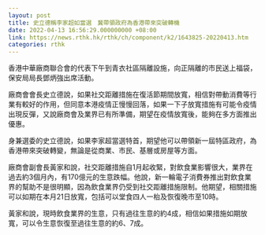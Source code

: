 ```yaml
---
layout: post
title: 史立德稱李家超如當選　冀帶領政府為香港帶來突破轉機
date: 2022-04-13 16:56:29.000000000 +08:00
link: https://news.rthk.hk/rthk/ch/component/k2/1643825-20220413.htm
categories: rthk
---
```


香港中華廠商聯合會的代表下午到青衣社區隔離設施，向正隔離的市民送上福袋，保安局局長鄧炳強出席活動。

廠商會會長史立德說，如果社交距離措施在復活節期間放寬，相信對帶動消費等行業有較好的作用，但同意本港疫情正慢慢回落，如果一下子放寬措施有可能令疫情出現反彈，又說廠商會及業界已有所準備，期望在疫情放寬後，能夠在多方面推出優惠。

身兼選委的史立德說，如果李家超當選特首，期望他可以帶領新一屆特區政府，為香港帶來突破轉變，無論是從商業、市民、基層或房屋等方面。

廠商會副會長黃家和說，社交距離措施自1月起收緊，對飲食業影響很大，業界在過去約3個月內，有170億元的生意跌幅。他說，新一輪電子消費券推出對飲食業界的幫助不是很明顯，因為飲食業界仍受到社交距離措施限制。他期望，相關措施可以如期在本月21日放寬，包括可以堂食四人一枱及恢復晚市至10時。

黃家和說，現時飲食業界的生意，只有過往生意的約4成，相信如果措施如期放寬，可以令生意恢復至過往生意的約6、7成。
